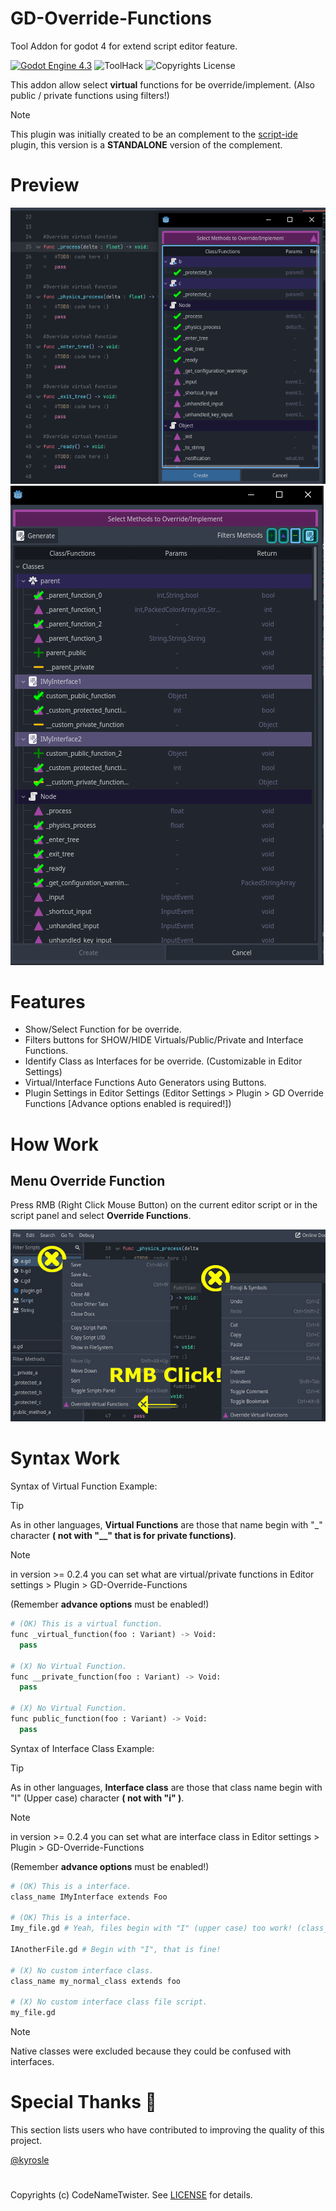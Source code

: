 # GD-Override-Functions
Tool Addon for godot 4 for extend script editor feature.

[![Godot Engine 4.3](https://img.shields.io/badge/Godot_Engine-4.x-blue)](https://godotengine.org/) ![ToolHack](https://img.shields.io/badge/Tool-Addon-green) ![Copyrights License](https://img.shields.io/badge/License-MIT-blue)


This addon allow select **virtual** functions for be override/implement. (Also public / private functions using filters!)

>[!NOTE]
>This plugin was initially created to be an complement to the [script-ide](https://godotengine.org/asset-library/asset/2206) plugin, this version is a **STANDALONE** version of the complement.

# Preview
![image_preview0](images/img0.png)
![image_preview1](images/img3.jpg)

# Features
* Show/Select Function for be override.
* Filters buttons for SHOW/HIDE Virtuals/Public/Private and Interface Functions.
* Identify Class as Interfaces for be override. (Customizable in Editor Settings)
* Virtual/Interface Functions Auto Generators using Buttons.
* Plugin Settings in Editor Settings (Editor Settings > Plugin > GD Override Functions [Advance options enabled is required!])

# How Work
## Menu Override Function
Press RMB (Right Click Mouse Button) on the current editor script or in the script panel and select **Override Functions**.


![example](images/img1.jpg)

# Syntax Work

Syntax of Virtual Function Example:
>[!TIP]
>As in other languages, **Virtual Functions** are those that name begin with "_" character **( not with "__" that is for private functions)**.

>[!NOTE]
> in version >= 0.2.4 you can set what are virtual/private functions in Editor settings > Plugin > GD-Override-Functions
>
>(Remember **advance options** must be enabled!)
```python
# (OK) This is a virtual function.
func _virtual_function(foo : Variant) -> Void:
  pass

# (X) No Virtual Function.
func __private_function(foo : Variant) -> Void:
  pass

# (X) No Virtual Function.
func public_function(foo : Variant) -> Void:
  pass
```

Syntax of Interface Class Example:
>[!TIP]
>As in other languages, **Interface class** are those that class name begin with "I" (Upper case) character **( not with "i" )**.

>[!NOTE]
> in version >= 0.2.4 you can set what are interface class in Editor settings > Plugin > GD-Override-Functions
>
>(Remember **advance options** must be enabled!)

```py
# (OK) This is a interface.
class_name IMyInterface extends Foo

# (OK) This is a interface.
Imy_file.gd # Yeah, files begin with "I" (upper case) too work! (class_name is not necessary if you don't want put in the script)

IAnotherFile.gd # Begin with "I", that is fine!

# (X) No custom interface class.
class_name my_normal_class extends foo

# (X) No custom interface class file script.
my_file.gd
```
>[!NOTE]
>Native classes were excluded because they could be confused with interfaces.

# Special Thanks 📜 
This section lists users who have contributed to improving the quality of this project.

[@kyrosle](https://github.com/kyrosle)


#
Copyrights (c) CodeNameTwister. See [LICENSE](LICENSE) for details.

[godot engine]: https://godotengine.org/
